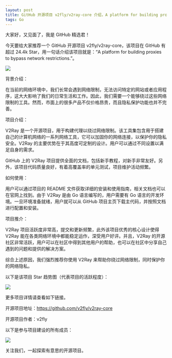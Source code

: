 ```yaml
---
layout: post
title: GitHub 开源项目 v2fly/v2ray-core 介绍，A platform for building proxies to bypass network restrictions.
tags: Go
---
```


大家好，又见面了，我是 GitHub 精选君！

今天要给大家推荐一个 GitHub 开源项目 v2fly/v2ray-core，该项目在 GitHub 有超过 24.4k Star，用一句话介绍该项目就是：“A platform for building proxies to bypass network restrictions.”。


![](https://raw.githubusercontent.com/v2fly/v2fly-github-io/master/docs/.vuepress/public/readme-logo.png)



背景介绍：

在当前的网络环境中，我们长常会遇到网络限制，无法访问特定的网站或者应用程序，这大大影响了我们的日常生活和工作。因此，我们需要一个能够绕过这些网络限制的工具。然而，市面上的很多产品不仅价格昂贵，而且隐私保护功能也并不完善。

项目介绍：

V2Ray 是一个开源项目，用于构建代理以绕过网络限制。该工具集包含用于搭建自己的计算机网络的一系列网络工具，它可以加固你的网络连接，以保护你的隐私安全。V2Ray 的主要优势在于其高度可定制的设计。用户可以通过不同设置以满足自身的需求。

GitHub 上的 V2Ray 项目提供全面的文档，包括新手教程，对新手非常友好。另外，该项目代码质量良好，有着高覆盖率的单元测试，项目维护活动频繁。

如何使用：

用户可以通过项目的 README 文件获取详细的安装和使用指南，相关文档也可以在官网上找到。由于 V2Ray 是由 Go 语言编写的，用户需要有 Go 语言的开发环境。一旦环境准备就绪，用户就可以从 GitHub 项目主页下载主代码，并按照文档进行配置和安装。

项目推介：

V2Ray 项目活跃度非常高，提交和更新频繁，此外该项目优秀的核心设计使得 V2Ray 能在各类网络环境中都能稳定运作，深受用户好评。并且，V2Ray 的开源社区非常活跃，用户可以在社区中得到其他用户的帮助，也可以在社区中分享自己遇到的问题和提供的解决方案。

综合上述原因，我们强烈推荐你使用 V2Ray 来帮助你绕过网络限制，同时保护你的网络隐私。


以下是该项目 Star 趋势图（代表项目的活跃程度）：

![](https://api.star-history.com/svg?repos=v2fly/v2ray-core&type=Timeline)

更多项目详情请查看如下链接。

开源项目地址：https://github.com/v2fly/v2ray-core 

开源项目作者：v2fly

以下是参与项目建设的所有成员：

![](https://contrib.rocks/image?repo=v2fly/v2ray-core)

关注我们，一起探索有意思的开源项目。

